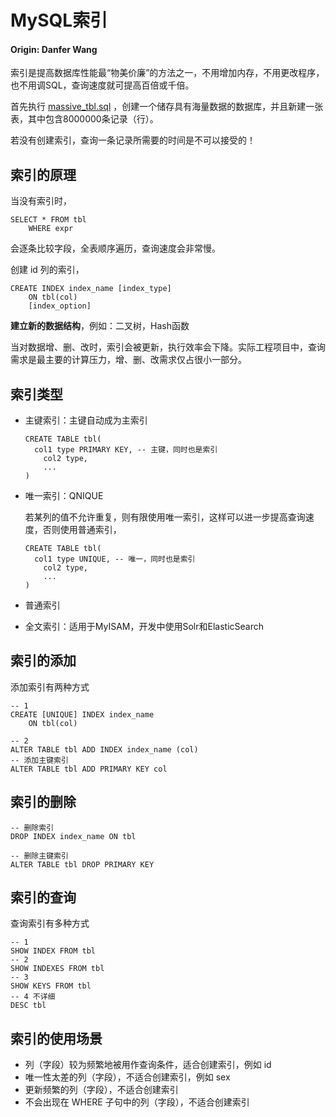 # MySQL索引

#### **Origin: Danfer Wang**

索引是提高数据库性能最“物美价廉”的方法之一，不用增加内存，不用更改程序，也不用调SQL，查询速度就可提高百倍或千倍。

首先执行 [massive_tbl.sql](./massive_tbl.sql) ，创建一个储存具有海量数据的数据库，并且新建一张表，其中包含8000000条记录（行）。

若没有创建索引，查询一条记录所需要的时间是不可以接受的！

## 索引的原理

当没有索引时，

```mysql
SELECT * FROM tbl
	WHERE expr
```

会逐条比较字段，全表顺序遍历，查询速度会非常慢。

创建 id 列的索引，

```mysql
CREATE INDEX index_name [index_type] 
	ON tbl(col)
	[index_option]
```

**建立新的数据结构**，例如：二叉树，Hash函数

当对数据增、删、改时，索引会被更新，执行效率会下降。实际工程项目中，查询需求是最主要的计算压力，增、删、改需求仅占很小一部分。

## 索引类型

- 主键索引：主键自动成为主索引

  ```mysql
  CREATE TABLE tbl(
  	col1 type PRIMARY KEY, -- 主键，同时也是索引
      col2 type,
      ...
  )
  ```

- 唯一索引：QNIQUE

  ​	若某列的值不允许重复，则有限使用唯一索引，这样可以进一步提高查询速度，否则使用普通索引，

  ```mysql
  CREATE TABLE tbl(
  	col1 type UNIQUE, -- 唯一，同时也是索引
      col2 type,
      ...
  )
  ```

- 普通索引

- 全文索引：适用于MyISAM，开发中使用Solr和ElasticSearch

## 索引的添加

添加索引有两种方式

```mysql
-- 1
CREATE [UNIQUE] INDEX index_name 
	ON tbl(col)

-- 2
ALTER TABLE tbl ADD INDEX index_name (col)
-- 添加主键索引
ALTER TABLE tbl ADD PRIMARY KEY col
```

## 索引的删除

```mysql
-- 删除索引
DROP INDEX index_name ON tbl

-- 删除主键索引
ALTER TABLE tbl DROP PRIMARY KEY
```

## 索引的查询

查询索引有多种方式

```mysql
-- 1
SHOW INDEX FROM tbl
-- 2
SHOW INDEXES FROM tbl
-- 3
SHOW KEYS FROM tbl
-- 4 不详细
DESC tbl
```

## 索引的使用场景

- 列（字段）较为频繁地被用作查询条件，适合创建索引，例如 id
- 唯一性太差的列（字段），不适合创建索引，例如 sex
- 更新频繁的列（字段），不适合创建索引
- 不会出现在 WHERE 子句中的列（字段），不适合创建索引

